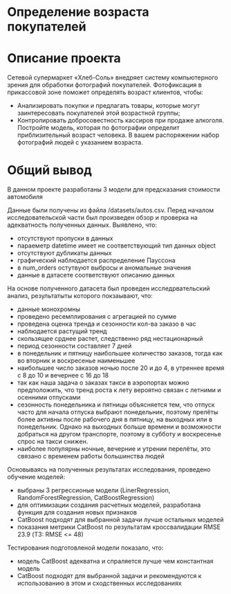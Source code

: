 # Определение возраста покупателей

# Описание проекта

Сетевой супермаркет «Хлеб-Соль» внедряет систему компьютерного зрения для обработки фотографий покупателей. Фотофиксация в прикассовой зоне поможет определять возраст клиентов, чтобы:
- Анализировать покупки и предлагать товары, которые могут заинтересовать покупателей этой возрастной группы;
- Контролировать добросовестность кассиров при продаже алкоголя.
Постройте модель, которая по фотографии определит приблизительный возраст человека. В вашем распоряжении набор фотографий людей с указанием возраста.

# Общий вывод

В данном проекте разработаны 3 модели для предсказания стоимости автомобиля

Данные были получены из файла /datasets/autos.csv. Перед началом исследовательской части был произведен обзор и проверка на адекватность полученных данных. Выявлено, что:

- отсутствуют пропуски в данных
- параеметр datetime имеет не соответствующий тип данных object
- отсутствуют дубликаты данных
- графический наблюдается распределение Пауссона
- в num_orders остутвуют выбросы и аномальные значения
- данные в датасете соответствуют описанию данных

На основе полученного датасета был проведен исследрвательский анализ, результатыты которого покзаывают, что:

- данные монохромны
- проведено ресемплирования с агрегацией по сумме
- проведена оценка тренда и сезонности кол-ва заказо в час
- наблюдается растущий тренд
- скользящее срднее растет, следственно ряд нестационарный
- период сезонности составляет 7 дней
- в понедельник и пятницу наибольшее количество заказов, тогда как во вторник и воскресенье наименьшее
- наибольшее число заказов ночью после 20 и до 4, в утреннее время с 8 до 10 и вечернее с 16 до 18
- так как наша задача о заказах такси в аэропортах можно предположить, что тренд роста к лету вероятно связан с летними и осенними отпусками
- сезонность понедельника и пятницы объясняется тем, что отпуск часто для начала отпуска выбрают понедельник, поэтому прелёты более активны после рабочего дня в пятницу, на выходных или в понедельник. Однако на выходных больше времени и возможности добраться на другом транспорте, поэтому в субботу и воскресенье спрос на такси снижен.
- наиболее популярны ночные, вечерние и утрении перелёты, это связано с временем работы большинства людей

Основываясь на полученных результатах исследования, проведено обучение моделей:

- выбраны 3 регрессионые модели (LinerRegression, RandomForestRegression, CatBoostRegression)
- для оптимизации создания расчетных моделей, разработана функция для создания новых признаков
- CatBoost подходят для выбранной задачи лучше остальных моделей
- показания метрики CatBoost по результатам кроссвалидации RMSE 23.9 (ТЗ: RMSE <= 48)

Тестирования подготовленой модели показало, что:

- модель CatBoost адекватна и спраляется лучше чем константная модель
- CatBoost подходят для выбранной задачи и рекомендуются к использованию в этом и сходственных исследованиях
